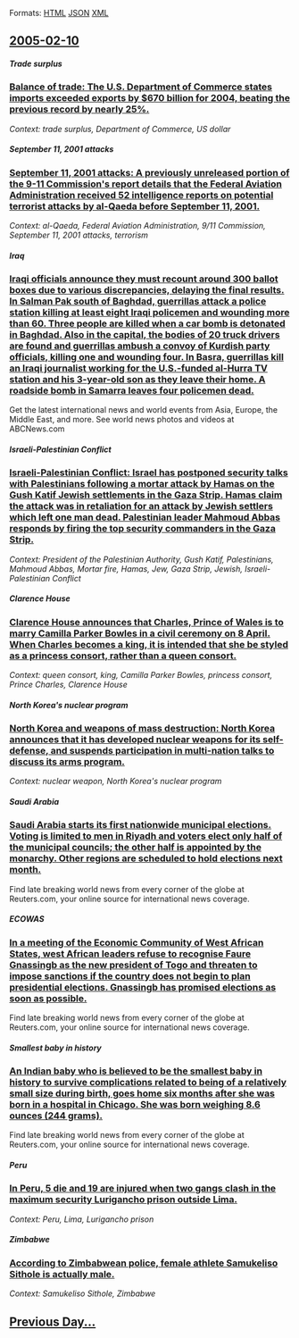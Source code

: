 
Formats: [HTML](2005/02/10/index.html)  [JSON](2005/02/10/index.json)  [XML](2005/02/10/index.xml)  

## [2005-02-10](/news/2005/02/10/index.md)

##### Trade surplus
### [ Balance of trade: The U.S. Department of Commerce states imports exceeded exports by $670 billion for 2004, beating the previous record by nearly 25%. ](/news/2005/02/10/balance-of-trade-the-u-s-department-of-commerce-states-imports-exceeded-exports-by-670-billion-for-2004-beating-the-previous-record-by.md)
_Context: trade surplus, Department of Commerce, US dollar_

##### September 11, 2001 attacks
### [ September 11, 2001 attacks: A previously unreleased portion of the 9-11 Commission's report details that the Federal Aviation Administration received 52 intelligence reports on potential terrorist attacks by al-Qaeda before September 11, 2001. ](/news/2005/02/10/september-11-2001-attacks-a-previously-unreleased-portion-of-the-9-11-commission-s-report-details-that-the-federal-aviation-administratio.md)
_Context: al-Qaeda, Federal Aviation Administration, 9/11 Commission, September 11, 2001 attacks, terrorism_

##### Iraq
### [ Iraqi officials announce they must recount around 300 ballot boxes due to various discrepancies, delaying the final results. In Salman Pak south of Baghdad, guerrillas attack a police station killing at least eight Iraqi policemen and wounding more than 60. Three people are killed when a car bomb is detonated in Baghdad. Also in the capital, the bodies of 20 truck drivers are found and guerrillas ambush a convoy of Kurdish party officials, killing one and wounding four. In Basra, guerrillas kill an Iraqi journalist working for the U.S.-funded al-Hurra TV station and his 3-year-old son as they leave their home. A roadside bomb in Samarra leaves four policemen dead. ](/news/2005/02/10/iraqi-officials-announce-they-must-recount-around-300-ballot-boxes-due-to-various-discrepancies-delaying-the-final-results-in-salman-pak.md)
Get the latest international news and world events from Asia, Europe, the Middle East, and more. See world news photos and videos at ABCNews.com

##### Israeli-Palestinian Conflict
### [ Israeli-Palestinian Conflict: Israel has postponed security talks with Palestinians following a mortar attack by Hamas on the Gush Katif Jewish settlements in the Gaza Strip. Hamas claim the attack was in retaliation for an attack by Jewish settlers which left one man dead. Palestinian leader Mahmoud Abbas responds by firing the top security commanders in the Gaza Strip. ](/news/2005/02/10/israeli-palestinian-conflict-israel-has-postponed-security-talks-with-palestinians-following-a-mortar-attack-by-hamas-on-the-gush-katif-je.md)
_Context: President of the Palestinian Authority, Gush Katif, Palestinians, Mahmoud Abbas, Mortar fire, Hamas, Jew, Gaza Strip, Jewish, Israeli-Palestinian Conflict_

##### Clarence House
### [ Clarence House announces that Charles, Prince of Wales is to marry Camilla Parker Bowles in a civil ceremony on 8 April. When Charles becomes a king, it is intended that she be styled as a princess consort, rather than a queen consort. ](/news/2005/02/10/clarence-house-announces-that-charles-prince-of-wales-is-to-marry-camilla-parker-bowles-in-a-civil-ceremony-on-8-april-when-charles-becom.md)
_Context: queen consort, king, Camilla Parker Bowles, princess consort, Prince Charles, Clarence House_

##### North Korea's nuclear program
### [ North Korea and weapons of mass destruction: North Korea announces that it has developed nuclear weapons for its self-defense, and suspends participation in multi-nation talks to discuss its arms program. ](/news/2005/02/10/north-korea-and-weapons-of-mass-destruction-north-korea-announces-that-it-has-developed-nuclear-weapons-for-its-self-defense-and-suspends.md)
_Context: nuclear weapon, North Korea's nuclear program_

##### Saudi Arabia
### [ Saudi Arabia starts its first nationwide municipal elections. Voting is limited to men in Riyadh and voters elect only half of the municipal councils; the other half is appointed by the monarchy. Other regions are scheduled to hold elections next month. ](/news/2005/02/10/saudi-arabia-starts-its-first-nationwide-municipal-elections-voting-is-limited-to-men-in-riyadh-and-voters-elect-only-half-of-the-municipa.md)
Find late breaking world news from every corner of the globe at Reuters.com, your online source for international news coverage.

##### ECOWAS
### [ In a meeting of the Economic Community of West African States, west African leaders refuse to recognise Faure Gnassingb as the new president of Togo and threaten to impose sanctions if the country does not begin to plan presidential elections. Gnassingb has promised elections as soon as possible. ](/news/2005/02/10/in-a-meeting-of-the-economic-community-of-west-african-states-west-african-leaders-refuse-to-recognise-faure-gnassingbe-as-the-new-preside.md)
Find late breaking world news from every corner of the globe at Reuters.com, your online source for international news coverage.

##### Smallest baby in history
### [ An Indian baby who is believed to be the smallest baby in history to survive complications related to being of a relatively small size during birth, goes home six months after she was born in a hospital in Chicago. She was born weighing 8.6 ounces (244 grams). ](/news/2005/02/10/an-indian-baby-who-is-believed-to-be-the-smallest-baby-in-history-to-survive-complications-related-to-being-of-a-relatively-small-size-duri.md)
Find late breaking world news from every corner of the globe at Reuters.com, your online source for international news coverage.

##### Peru
### [ In Peru, 5 die and 19 are injured when two gangs clash in the maximum security Lurigancho prison outside Lima. ](/news/2005/02/10/in-peru-5-die-and-19-are-injured-when-two-gangs-clash-in-the-maximum-security-lurigancho-prison-outside-lima.md)
_Context: Peru, Lima, Lurigancho prison_

##### Zimbabwe
### [ According to Zimbabwean police, female athlete Samukeliso Sithole is actually male. ](/news/2005/02/10/according-to-zimbabwean-police-female-athlete-samukeliso-sithole-is-actually-male.md)
_Context: Samukeliso Sithole, Zimbabwe_

## [Previous Day...](/news/2005/02/9/index.md)

